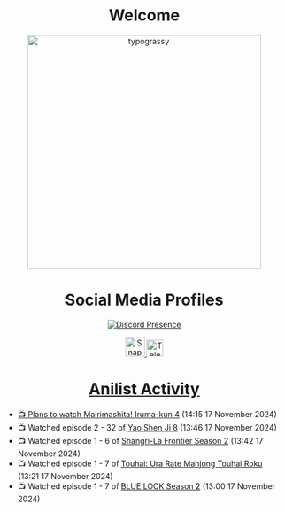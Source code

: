 <div align="center">

# Welcome
<a href="https://github.com/kawarimidoll/typograssy">
    <img alt="typograssy" src="https://typograssy.deno.dev/api?text=%E3%82%88%E3%81%86%E3%81%93%E3%81%9D%E3%81%BF%E3%81%AA%E3%81%95%E3%82%93%20-%20Sheby--&&l0=none&l1=82d9d0&l2=027353&l3=038c4c&l4=01402e&bg=none&frame=none&speed=100&comment=" width="421.99">
</a>

</div>

<div align="center">

# Social Media Profiles

[![Discord Presence](https://lanyard.cnrad.dev/api/612532963938271232)](https://discord.com/users/612532963938271232)


<a href="https://www.snapchat.com/add/a.sheby" title="Snapchat Profile">
    <img src="https://www.freepnglogos.com/uploads/snapchat-logo-png-0.png" width="35" alt="Snapchat Logo" />


<a href="https://t.me/ASheby" title="Telegram Profile">
    <img src="https://www.freepnglogos.com/uploads/telegram-logo-png-0.png" width="30" alt="Telegram Logo" />


</div>

<div align="center">

# Anilist Activity

</div>

<!-- ANILIST_ACTIVITY:start -->

-   📺 Plans to watch [Mairimashita! Iruma-kun 4](https://anilist.co/anime/184492) (14:15 17 November 2024)
-   📺 Watched episode 2 - 32 of [Yao Shen Ji 8](https://anilist.co/anime/178351) (13:46 17 November 2024)
-   📺 Watched episode 1 - 6 of [Shangri-La Frontier Season 2](https://anilist.co/anime/176508) (13:42 17 November 2024)
-   📺 Watched episode 1 - 7 of [Touhai: Ura Rate Mahjong Touhai Roku](https://anilist.co/anime/173263) (13:21 17 November 2024)
-   📺 Watched episode 1 - 7 of [BLUE LOCK Season 2](https://anilist.co/anime/163146) (13:00 17 November 2024)

<!-- ANILIST_ACTIVITY:end -->
